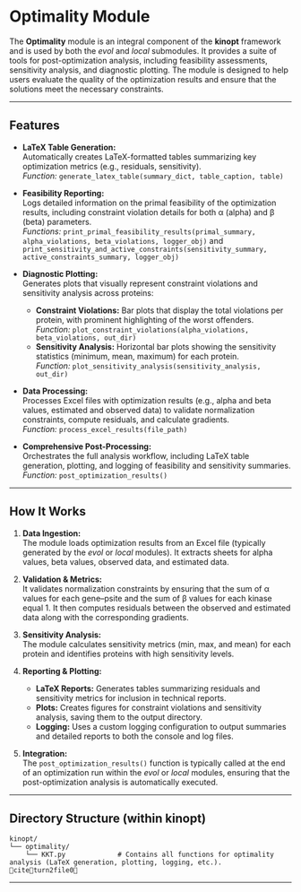 # Optimality Module

The **Optimality** module is an integral component of the **kinopt** framework and is used by both the *evol* and *local*
submodules. It provides a suite of tools for post-optimization analysis, including feasibility assessments, sensitivity
analysis, and diagnostic plotting. The module is designed to help users evaluate the quality of the optimization results
and ensure that the solutions meet the necessary constraints.

---

## Features

- **LaTeX Table Generation:**  
  Automatically creates LaTeX-formatted tables summarizing key optimization metrics (e.g., residuals, sensitivity).  
  *Function:* `generate_latex_table(summary_dict, table_caption, table)`

- **Feasibility Reporting:**  
  Logs detailed information on the primal feasibility of the optimization results, including constraint violation
  details for both α (alpha) and β (beta) parameters.  
  *Functions:* `print_primal_feasibility_results(primal_summary, alpha_violations, beta_violations, logger_obj)` and
  `print_sensitivity_and_active_constraints(sensitivity_summary, active_constraints_summary, logger_obj)`

- **Diagnostic Plotting:**  
  Generates plots that visually represent constraint violations and sensitivity analysis across proteins:
    - **Constraint Violations:** Bar plots that display the total violations per protein, with prominent highlighting of
      the worst offenders.  
      *Function:* `plot_constraint_violations(alpha_violations, beta_violations, out_dir)`
    - **Sensitivity Analysis:** Horizontal bar plots showing the sensitivity statistics (minimum, mean, maximum) for
      each protein.  
      *Function:* `plot_sensitivity_analysis(sensitivity_analysis, out_dir)`

- **Data Processing:**  
  Processes Excel files with optimization results (e.g., alpha and beta values, estimated and observed data) to validate
  normalization constraints, compute residuals, and calculate gradients.  
  *Function:* `process_excel_results(file_path)`

- **Comprehensive Post-Processing:**  
  Orchestrates the full analysis workflow, including LaTeX table generation, plotting, and logging of feasibility and
  sensitivity summaries.  
  *Function:* `post_optimization_results()`

---

## How It Works

1. **Data Ingestion:**  
   The module loads optimization results from an Excel file (typically generated by the *evol* or *local* modules). It
   extracts sheets for alpha values, beta values, observed data, and estimated data.

2. **Validation & Metrics:**  
   It validates normalization constraints by ensuring that the sum of α values for each gene–psite and the sum of β
   values for each kinase equal 1. It then computes residuals between the observed and estimated data along with the
   corresponding gradients.

3. **Sensitivity Analysis:**  
   The module calculates sensitivity metrics (min, max, and mean) for each protein and identifies proteins with high
   sensitivity levels.

4. **Reporting & Plotting:**
    - **LaTeX Reports:** Generates tables summarizing residuals and sensitivity metrics for inclusion in technical
      reports.
    - **Plots:** Creates figures for constraint violations and sensitivity analysis, saving them to the output
      directory.
    - **Logging:** Uses a custom logging configuration to output summaries and detailed reports to both the console and
      log files.

5. **Integration:**  
   The `post_optimization_results()` function is typically called at the end of an optimization run within the *evol* or
   *local* modules, ensuring that the post-optimization analysis is automatically executed.

---

## Directory Structure (within kinopt)

```
kinopt/
└── optimality/
    └── KKT.py             # Contains all functions for optimality analysis (LaTeX generation, plotting, logging, etc.). citeturn2file0
```

---